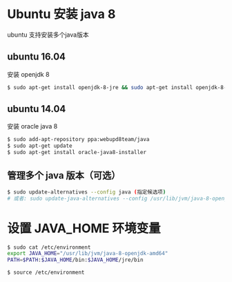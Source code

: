 # Ubuntu 安装 java 8

ubuntu 支持安装多个java版本

## ubuntu 16.04
安装 openjdk 8
```bash
$ sudo apt-get install openjdk-8-jre && sudo apt-get install openjdk-8-jdk
```

## ubuntu 14.04
安装 oracle java 8
```bash
$ sudo add-apt-repository ppa:webupd8team/java
$ sudo apt-get update
$ sudo apt-get install oracle-java8-installer
```

## 管理多个 java 版本（可选）
```bash
$ sudo update-alternatives --config java (指定候选项)
# 或者: sudo update-java-alternatives --config /usr/lib/jvm/java-8-openjdk-amd64
```

# 设置 JAVA_HOME 环境变量
```bash
$ sudo cat /etc/environment
export JAVA_HOME="/usr/lib/jvm/java-8-openjdk-amd64"
PATH=$PATH:$JAVA_HOME/bin:$JAVA_HOME/jre/bin
```

```bash
$ source /etc/environment
```
